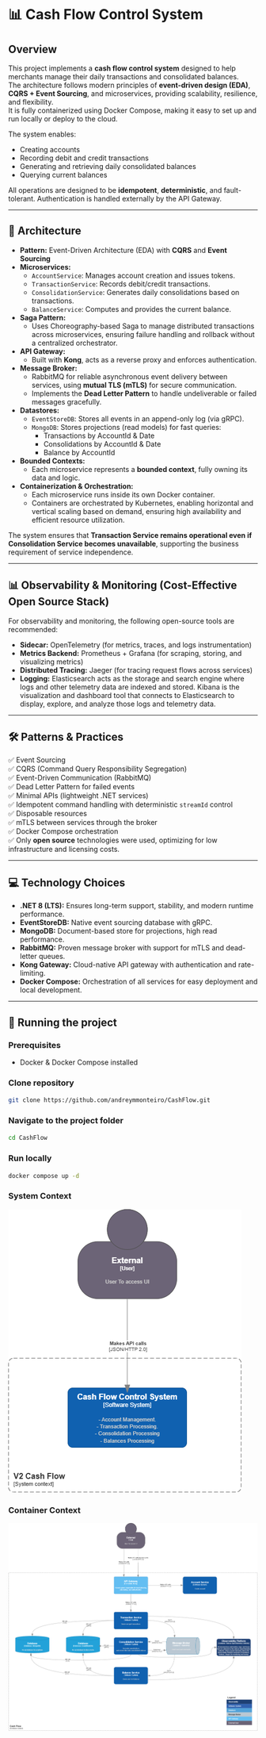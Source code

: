 # 📊 Cash Flow Control System

## Overview
This project implements a **cash flow control system** designed to help merchants manage their daily transactions and consolidated balances.  
The architecture follows modern principles of **event-driven design (EDA)**, **CQRS + Event Sourcing**, and microservices, providing scalability, resilience, and flexibility.  
It is fully containerized using Docker Compose, making it easy to set up and run locally or deploy to the cloud.

The system enables:
- Creating accounts
- Recording debit and credit transactions
- Generating and retrieving daily consolidated balances
- Querying current balances

All operations are designed to be **idempotent**, **deterministic**, and fault-tolerant. Authentication is handled externally by the API Gateway.

---

## 🧩 Architecture
- **Pattern:** Event-Driven Architecture (EDA) with **CQRS** and **Event Sourcing**
- **Microservices:**
  - `AccountService`: Manages account creation and issues tokens.
  - `TransactionService`: Records debit/credit transactions.
  - `ConsolidationService`: Generates daily consolidations based on transactions.
  - `BalanceService`: Computes and provides the current balance.
- **Saga Pattern:**
  - Uses Choreography-based Saga to manage distributed transactions across microservices, ensuring failure handling and rollback without a centralized orchestrator.
- **API Gateway:**
  - Built with **Kong**, acts as a reverse proxy and enforces authentication.
- **Message Broker:**
  - RabbitMQ for reliable asynchronous event delivery between services, using **mutual TLS (mTLS)** for secure communication.
  - Implements the **Dead Letter Pattern** to handle undeliverable or failed messages gracefully.
- **Datastores:**
  - `EventStoreDB`: Stores all events in an append-only log (via gRPC).
  - `MongoDB`: Stores projections (read models) for fast queries:
    - Transactions by AccountId & Date
    - Consolidations by AccountId & Date
    - Balance by AccountId
- **Bounded Contexts:**
  - Each microservice represents a **bounded context**, fully owning its data and logic.
- **Containerization & Orchestration:**
  - Each microservice runs inside its own Docker container.
  - Containers are orchestrated by Kubernetes, enabling horizontal and vertical scaling based on demand, ensuring high availability and efficient resource utilization.

The system ensures that **Transaction Service remains operational even if Consolidation Service becomes unavailable**, supporting the business requirement of service independence.

---

## 📊 Observability & Monitoring (Cost-Effective Open Source Stack)
For observability and monitoring, the following open-source tools are recommended:

- **Sidecar:** OpenTelemetry (for metrics, traces, and logs instrumentation)
- **Metrics Backend:** Prometheus + Grafana (for scraping, storing, and visualizing metrics)
- **Distributed Tracing:** Jaeger (for tracing request flows across services)
- **Logging:** Elasticsearch acts as the storage and search engine where logs and other telemetry data are indexed and stored. Kibana is the visualization and dashboard tool that connects to Elasticsearch to display, explore, and analyze those logs and telemetry data.

---

## 🛠️ Patterns & Practices
✅ Event Sourcing  
✅ CQRS (Command Query Responsibility Segregation)  
✅ Event-Driven Communication (RabbitMQ)  
✅ Dead Letter Pattern for failed events  
✅ Minimal APIs (lightweight .NET services)  
✅ Idempotent command handling with deterministic `streamId` control  
✅ Disposable resources  
✅ mTLS between services through the broker  
✅ Docker Compose orchestration  
✅ Only **open source** technologies were used, optimizing for low infrastructure and licensing costs.

---

## 💻 Technology Choices
- **.NET 8 (LTS):** Ensures long-term support, stability, and modern runtime performance.
- **EventStoreDB:** Native event sourcing database with gRPC.
- **MongoDB:** Document-based store for projections, high read performance.
- **RabbitMQ:** Proven message broker with support for mTLS and dead-letter queues.
- **Kong Gateway:** Cloud-native API gateway with authentication and rate-limiting.
- **Docker Compose:** Orchestration of all services for easy deployment and local development.

---

## 🚀 Running the project

### Prerequisites
- Docker & Docker Compose installed

### Clone repository
```bash
git clone https://github.com/andreymmonteiro/CashFlow.git
```

### Navigate to the project folder
```bash
cd CashFlow
```

### Run locally
```bash
docker compose up -d
```

### System Context

![System Context](c4_systemcontext_cahsflow.png)

### Container Context

![Container Context](c4_containercontext_cahsflow.png)